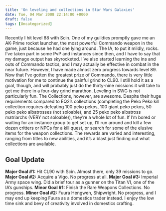 ```yaml
---
title: 'On leveling and collections in Star Wars Galaxies'
date: Tue, 04 Mar 2008 22:14:00 +0000
draft: false
tags: [Uncategorized]
---
```


Recently I hit level 88 with Scin. One of my guildies promptly gave me an AK-Prime rocket launcher, the most powerful Commando weapon in the game, just because he had one lying around. The IA, to put it mildly, rocks. I’ve taken part in some PvP and instances since then, and I have to say that my damage output has skyrocketed. I’ve also started learning the ins and outs of Commando tactics, and I may actually be effective in combat in the near future. However, I have made almost zero progress towards level 89. Now that I’ve gotten the greatest prize of Commando, there is very little motivation for me to continue the painful grind to CL90. I still hold it as a goal, though, and will probably just do the thirty-nine missions it will take to get me there in a four-day grind marathon. Leveling in SWG is not particularly fun. The Collections, however, are awesome. Despite their huge requirements compared to EQ2’s collections (completing the Peko Peko kill collection requires defeating 100 peko pekos, 100 giant peko pekos, 50 peko peko albatrosses (not soloable), and 25 peko peko albatross matriarchs (VERY not soloable)), they’re a whole lot of fun. If I’m bored or waiting for an instance group to get set up, I’ll run around and kill a few dozen critters or NPCs for a kill quest, or search for some of the elusive items for the weapon collections. The rewards are varied and interesting, ranging from titles to new abilities, and it’s a blast just finding out what collections are available.

Goal Update
-----------

**Major Goal #1:** Hit CL90 with Scin. Almost there, only 39 missions to go. **Major Goal #2:** Acquire a Vigo. No progress at all. **Major Goal #3:** Imperial Army space wing. Did a brief tour as a gunner on the Titan VI, one of the IA’s gunships. **Minor Goal #1:** Finish the Rare Weapons Collections. No progress. **Minor Goal #2:** Fuura Hengwen, Shipwright. No progress, and I may end up keeping Fuura as a domestics trader instead. I enjoy the low time sink and bevy of creativity involved in domestics crafting.